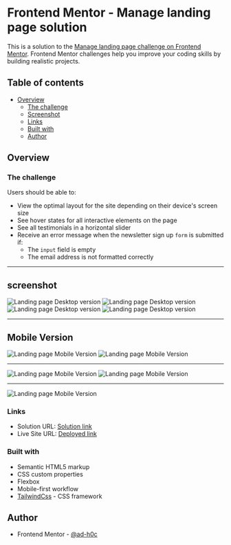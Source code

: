 # Frontend Mentor - Manage landing page solution

This is a solution to the [Manage landing page challenge on Frontend Mentor](https://www.frontendmentor.io/challenges/manage-landing-page-SLXqC6P5). Frontend Mentor challenges help you improve your coding skills by building realistic projects.

## Table of contents

- [Overview](#overview)
  - [The challenge](#the-challenge)
  - [Screenshot](#screenshot)
  - [Links](#links)
  - [Built with](#built-with)
  - [Author](#author)

## Overview

### The challenge

Users should be able to:

- View the optimal layout for the site depending on their device's screen size
- See hover states for all interactive elements on the page
- See all testimonials in a horizontal slider
- Receive an error message when the newsletter sign up `form` is submitted if:
  - The `input` field is empty
  - The email address is not formatted correctly

---

## screenshot

![Landing page Desktop version](./Screenshots/1.png)
![Landing page Desktop version](./Screenshots/2.png)
![Landing page Desktop version](./Screenshots/3.png)
![Landing page Desktop version](./Screenshots/4.png)

---

## Mobile Version

![Landing page Mobile Version](./Screenshots/m1.png)
![Landing page Mobile Version](./Screenshots/m2.png)

---

![Landing page Mobile Version](./Screenshots/m3.png)
![Landing page Mobile Version](./Screenshots/m4.png)

---

![Landing page Mobile Version](./Screenshots/m5.png)

### Links

- Solution URL: [Solution link](https://#.com)
- Live Site URL: [Deployed link](https://landingpage-adhoc.netlify.app/)

### Built with

- Semantic HTML5 markup
- CSS custom properties
- Flexbox
- Mobile-first workflow
- [TailwindCss](https://tailwindcss.com/) - CSS framework

## Author

- Frontend Mentor - [@ad-h0c](https://www.frontendmentor.io/profile/Ad-h0c)
